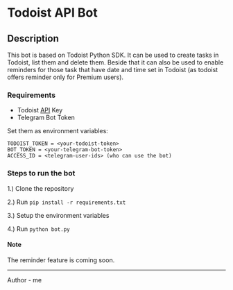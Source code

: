 # Todoist API Bot

## Description

This bot is based on Todoist Python SDK.
It can be used to create tasks in Todoist, list them and delete them.
Beside that it can also be used to enable reminders for those task that have date and time set in Todoist (as todoist offers reminder only for Premium users).

### Requirements
- Todoist [API](https://developer.todoist.com/rest/v1/) Key
- Telegram Bot Token

Set them as environment variables:

```env
TODOIST_TOKEN = <your-todoist-token>
BOT_TOKEN = <your-telegram-bot-token>
ACCESS_ID = <telegram-user-ids> (who can use the bot)
```


### Steps to run the bot

1.) Clone the repository

2.) Run `pip install -r requirements.txt`

3.) Setup the environment variables

4.) Run `python bot.py`

#### Note

The reminder feature is coming soon.

---
Author - me



